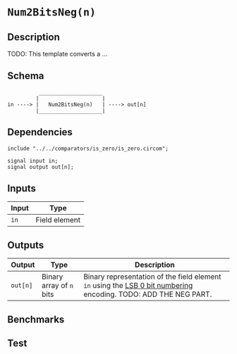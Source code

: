 # `Num2BitsNeg(n)`

## Description

TODO: This template converts a ... 

## Schema

```
          ____________________     
         |                    |
in ----> |   Num2BitsNeg(n)   | ----> out[n]
         |____________________|     
```

## Dependencies

```
include "../../comparators/is_zero/is_zero.circom";
```

    signal input in;
    signal output out[n];

## Inputs

| Input           | Type           |
| -------------   | -------------  | 
| `in`            | Field element  |

## Outputs

| Output           | Type                     | Description     |
| -------------    | -------------            | ----------      | 
| `out[n]`         | Binary array of `n` bits | Binary representation of the field element `in` using the [LSB 0 bit numbering](https://en.wikipedia.org/wiki/Bit_numbering#LSB_0_bit_numbering) encoding. TODO: ADD THE NEG PART. |

## Benchmarks 

## Test